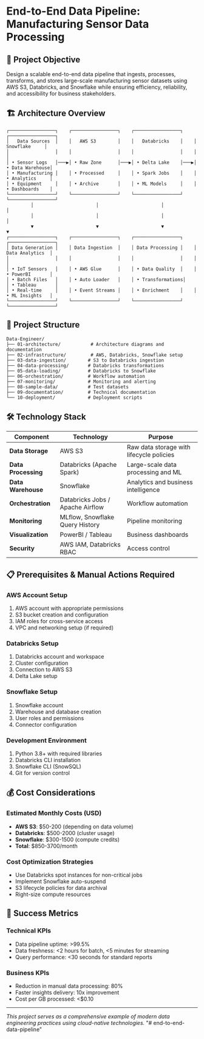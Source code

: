 # End-to-End Data Pipeline: Manufacturing Sensor Data Processing

## 🎯 Project Objective
Design a scalable end-to-end data pipeline that ingests, processes, transforms, and stores large-scale manufacturing sensor datasets using AWS S3, Databricks, and Snowflake while ensuring efficiency, reliability, and accessibility for business stakeholders.

## 🏗️ Architecture Overview

```
┌─────────────────┐    ┌─────────────────┐    ┌─────────────────┐    ┌─────────────────┐
│   Data Sources  │    │   AWS S3        │    │   Databricks    │    │   Snowflake     │
│                 │    │                 │    │                 │    │                 │
│ • Sensor Logs   │───▶│ • Raw Zone      │───▶│ • Delta Lake    │───▶│ • Data Warehouse│
│ • Manufacturing │    │ • Processed     │    │ • Spark Jobs    │    │ • Analytics     │
│ • Equipment     │    │ • Archive       │    │ • ML Models     │    │ • Dashboards    │
└─────────────────┘    └─────────────────┘    └─────────────────┘    └─────────────────┘
         │                       │                       │                       │
         │                       │                       │                       │
         ▼                       ▼                       ▼                       ▼
┌─────────────────┐    ┌─────────────────┐    ┌─────────────────┐    ┌─────────────────┐
│ Data Generation │    │ Data Ingestion  │    │ Data Processing │    │ Data Analytics  │
│                 │    │                 │    │                 │    │                 │
│ • IoT Sensors   │    │ • AWS Glue      │    │ • Data Quality  │    │ • PowerBI       │
│ • Batch Files   │    │ • Auto Loader   │    │ • Transformations│    │ • Tableau       │
│ • Real-time     │    │ • Event Streams │    │ • Enrichment    │    │ • ML Insights   │
└─────────────────┘    └─────────────────┘    └─────────────────┘    └─────────────────┘
```

## 📁 Project Structure

```
Data-Engineer/
├── 01-architecture/           # Architecture diagrams and documentation
├── 02-infrastructure/         # AWS, Databricks, Snowflake setup
├── 03-data-ingestion/        # S3 to Databricks ingestion
├── 04-data-processing/       # Databricks transformations
├── 05-data-loading/          # Databricks to Snowflake
├── 06-orchestration/         # Workflow automation
├── 07-monitoring/            # Monitoring and alerting
├── 08-sample-data/           # Test datasets
├── 09-documentation/         # Technical documentation
└── 10-deployment/            # Deployment scripts
```

## 🛠️ Technology Stack

| Component | Technology | Purpose |
|-----------|------------|---------|
| **Data Storage** | AWS S3 | Raw data storage with lifecycle policies |
| **Data Processing** | Databricks (Apache Spark) | Large-scale data processing and ML |
| **Data Warehouse** | Snowflake | Analytics and business intelligence |
| **Orchestration** | Databricks Jobs / Apache Airflow | Workflow automation |
| **Monitoring** | MLflow, Snowflake Query History | Pipeline monitoring |
| **Visualization** | PowerBI / Tableau | Business dashboards |
| **Security** | AWS IAM, Databricks RBAC | Access control |

## 📋 Prerequisites & Manual Actions Required

### AWS Account Setup
1. AWS account with appropriate permissions
2. S3 bucket creation and configuration
3. IAM roles for cross-service access
4. VPC and networking setup (if required)

### Databricks Setup
1. Databricks account and workspace
2. Cluster configuration
3. Connection to AWS S3
4. Delta Lake setup

### Snowflake Setup
1. Snowflake account
2. Warehouse and database creation
3. User roles and permissions
4. Connector configuration

### Development Environment
1. Python 3.8+ with required libraries
2. Databricks CLI installation
3. Snowflake CLI (SnowSQL)
4. Git for version control

## 💰 Cost Considerations

### Estimated Monthly Costs (USD)
- **AWS S3**: $50-200 (depending on data volume)
- **Databricks**: $500-2000 (cluster usage)
- **Snowflake**: $300-1500 (compute credits)
- **Total**: $850-3700/month

### Cost Optimization Strategies
- Use Databricks spot instances for non-critical jobs
- Implement Snowflake auto-suspend
- S3 lifecycle policies for data archival
- Right-size compute resources

## 🎯 Success Metrics

### Technical KPIs
- Data pipeline uptime: >99.5%
- Data freshness: <2 hours for batch, <5 minutes for streaming
- Query performance: <30 seconds for standard reports

### Business KPIs
- Reduction in manual data processing: 80%
- Faster insights delivery: 10x improvement
- Cost per GB processed: <$0.10
---

*This project serves as a comprehensive example of modern data engineering practices using cloud-native technologies.*
"# end-to-end-data-pipeline" 
